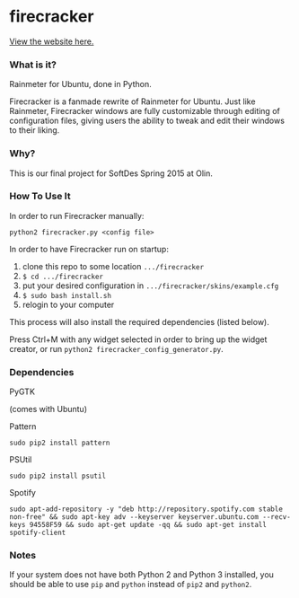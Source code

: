# firecracker

[View the website here.](http://joeylmaalouf.github.io/firecracker/)


### What is it?

Rainmeter for Ubuntu, done in Python.

Firecracker is a fanmade rewrite of Rainmeter for Ubuntu. Just like Rainmeter, Firecracker windows are fully customizable through editing of configuration files, giving users the ability to tweak and edit their windows to their liking.


### Why?

This is our final project for SoftDes Spring 2015 at Olin.


### How To Use It

In order to run Firecracker manually:

`python2 firecracker.py <config file>`

In order to have Firecracker run on startup:

1. clone this repo to some location `.../firecracker`
2. `$ cd .../firecracker`
3. put your desired configuration in `.../firecracker/skins/example.cfg`
4. `$ sudo bash install.sh`
5. relogin to your computer

This process will also install the required dependencies (listed below).

Press Ctrl+M with any widget selected in order to bring up the widget creator, or run `python2 firecracker_config_generator.py`.


### Dependencies
PyGTK

(comes with Ubuntu)

Pattern

`sudo pip2 install pattern`

PSUtil

`sudo pip2 install psutil`

Spotify

`sudo apt-add-repository -y "deb http://repository.spotify.com stable non-free" &&
sudo apt-key adv --keyserver keyserver.ubuntu.com --recv-keys 94558F59 &&
sudo apt-get update -qq &&
sudo apt-get install spotify-client`


### Notes

If your system does not have both Python 2 and Python 3 installed, you should be able to use `pip` and `python` instead of `pip2` and `python2`.
